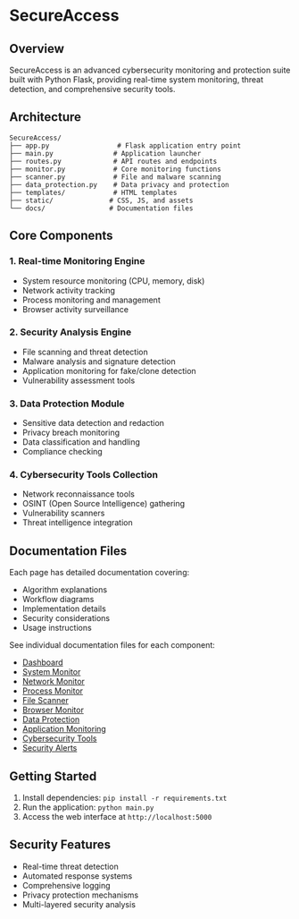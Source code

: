 # SecureAccess


## Overview
SecureAccess is an advanced cybersecurity monitoring and protection suite built with Python Flask, providing real-time system monitoring, threat detection, and comprehensive security tools.

## Architecture
```
SecureAccess/
├── app.py                 # Flask application entry point
├── main.py               # Application launcher
├── routes.py             # API routes and endpoints
├── monitor.py            # Core monitoring functions
├── scanner.py            # File and malware scanning
├── data_protection.py    # Data privacy and protection
├── templates/            # HTML templates
├── static/              # CSS, JS, and assets
└── docs/                # Documentation files
```

## Core Components

### 1. Real-time Monitoring Engine
- System resource monitoring (CPU, memory, disk)
- Network activity tracking
- Process monitoring and management
- Browser activity surveillance

### 2. Security Analysis Engine
- File scanning and threat detection
- Malware analysis and signature detection
- Application monitoring for fake/clone detection
- Vulnerability assessment tools

### 3. Data Protection Module
- Sensitive data detection and redaction
- Privacy breach monitoring
- Data classification and handling
- Compliance checking

### 4. Cybersecurity Tools Collection
- Network reconnaissance tools
- OSINT (Open Source Intelligence) gathering
- Vulnerability scanners
- Threat intelligence integration

## Documentation Files

Each page has detailed documentation covering:
- Algorithm explanations
- Workflow diagrams
- Implementation details
- Security considerations
- Usage instructions

See individual documentation files for each component:
- [Dashboard](.dashboard.md)
- [System Monitor](system_monitor.md)
- [Network Monitor](network_monitor.md)
- [Process Monitor](process_monitor.md)
- [File Scanner](file_scanner.md)
- [Browser Monitor](browser_monitor.md)
- [Data Protection](data_protection.md)
- [Application Monitoring](app_monitoring.md)
- [Cybersecurity Tools](cybersecurity_tools.md)
- [Security Alerts](security_alerts.md)

## Getting Started
1. Install dependencies: `pip install -r requirements.txt`
2. Run the application: `python main.py`
3. Access the web interface at `http://localhost:5000`

## Security Features
- Real-time threat detection
- Automated response systems
- Comprehensive logging
- Privacy protection mechanisms
- Multi-layered security analysis
